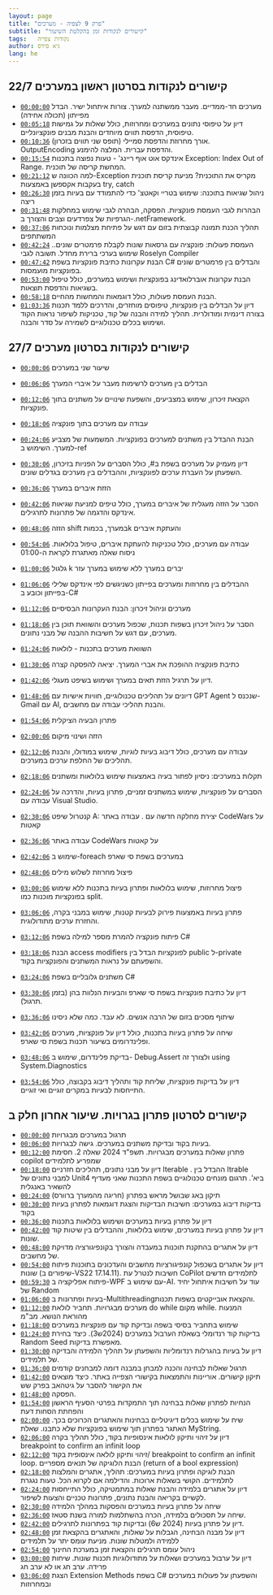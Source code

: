 ```yaml
---
layout: page
title: "פרק 9 לצפיה - מערכים"
subtitle: "קישורים לנקודות זמן בהקלטת השיעור"
tags:   נקודות צפייה
author: גיא סידס
lang: he
---
```



## קישורים לנקודות בסרטון ראשון במערכים 22/7 
- [`00:00:00`](https://www.youtube.com/watch?v=GKzrfu3-5MA&list=PLnVUJu2KuoA0igr7xHclrzS2O7bBaqg2S&t=0) מערכים חד-ממדיים. מעבר ממשתנה למערך. צורות איתחול ישיר. הבדל מפייתון (תכולה אחידה)
- [`00:05:18`](https://www.youtube.com/watch?v=GKzrfu3-5MA&list=PLnVUJu2KuoA0igr7xHclrzS2O7bBaqg2S&t=318) דיון על טיפוסי נתונים במערכים ומחרוזות, כולל שאלות על גמישות טיפוסית, הדפסת תווים מיוחדים והבנת מבנים פונקציונליים.
- [`00:10:36`](https://www.youtube.com/watch?v=GKzrfu3-5MA&list=PLnVUJu2KuoA0igr7xHclrzS2O7bBaqg2S&t=636) אורך מחרוזת והדפסת סמיילי (תופס שני תווים בזכרון). OutputEncoding והדפסת עברית. המלצה להימנע.
- [`00:15:54`](https://www.youtube.com/watch?v=GKzrfu3-5MA&list=PLnVUJu2KuoA0igr7xHclrzS2O7bBaqg2S&t=954) אינדקס אוט אוף ריינג' - טעות נפוצה בתכנות Exception: Index Out of Range. המחשת קריסה של תוכנית.
- [`00:21:12`](https://www.youtube.com/watch?v=GKzrfu3-5MA&list=PLnVUJu2KuoA0igr7xHclrzS2O7bBaqg2S&t=1272) למה הכוונה ש-Exception מקריס את התוכנית? מניעת קריסת תוכנית בעקבות אקספשן באמצעות try, catch
- [`00:26:30`](https://www.youtube.com/watch?v=GKzrfu3-5MA&list=PLnVUJu2KuoA0igr7xHclrzS2O7bBaqg2S&t=1590) ניהול שגיאות בתוכנה: שימוש בטריי וקאטצ' כדי להתמודד עם בעיות בזמן ריצה
- [`00:31:48`](https://www.youtube.com/watch?v=GKzrfu3-5MA&list=PLnVUJu2KuoA0igr7xHclrzS2O7bBaqg2S&t=1908) הבהרות לגבי העמסת פונקציות. הפסקה, הבהרה לגבי שימוש במחלקות הגרפיות של צפרדעים וצבים והצורך ב-.netFramework.
- [`00:37:06`](https://www.youtube.com/watch?v=GKzrfu3-5MA&list=PLnVUJu2KuoA0igr7xHclrzS2O7bBaqg2S&t=2226) תהליך הכנת תמונה קבוצתית בזום עם דגש על פתיחת מצלמות ונוכחות המשתתפים
- [`00:42:24`](https://www.youtube.com/watch?v=GKzrfu3-5MA&list=PLnVUJu2KuoA0igr7xHclrzS2O7bBaqg2S&t=2544) העמסת פעולות: פונקציה עם גרסאות שונות לקבלת פרמטרים שונים.. שימוש בערכי ברירת מחדל. תשובה לגבי Roselyn Compiler
- [`00:47:42`](https://www.youtube.com/watch?v=GKzrfu3-5MA&list=PLnVUJu2KuoA0igr7xHclrzS2O7bBaqg2S&t=2862) הבנת עקרונות כתיבת פונקציות בשפת C# והבדלים בין פרמטרים שונים בפונקציות מועמסות.
- [`00:53:00`](https://www.youtube.com/watch?v=GKzrfu3-5MA&list=PLnVUJu2KuoA0igr7xHclrzS2O7bBaqg2S&t=3180) הבנת עקרונות אוברלואדינג בפונקציות ושימוש במערכים, כולל טיפול בשגיאות והדפסת תוצאות.
- [`00:58:18`](https://www.youtube.com/watch?v=GKzrfu3-5MA&list=PLnVUJu2KuoA0igr7xHclrzS2O7bBaqg2S&t=3498) הבנת העמסת פעולות, כולל דוגמאות והמחשות מהחיים.
- [`01:03:36`](https://www.youtube.com/watch?v=GKzrfu3-5MA&list=PLnVUJu2KuoA0igr7xHclrzS2O7bBaqg2S&t=3816) דיון על הבדלים בין פונקציות, טיפוסים מוחזרים, והדרכים ללמד תכנות בצורה דינמית ומודולרית. תהליך למידה והבנה של קוד, טכניקות לשיפור נראות הקוד ושימוש בכלים טכנולוגיים לשמירה על סדר והבנה.



## קישורים לנקודות בסרטון מערכים 27/7

- [`00:00:06`](https://www.youtube.com/watch?v=fUEoGfG0HzU&list=PLnVUJu2KuoA0igr7xHclrzS2O7bBaqg2S&t=6) שיעור שני במערכים
- [`00:06:06`](https://www.youtube.com/watch?v=fUEoGfG0HzU&list=PLnVUJu2KuoA0igr7xHclrzS2O7bBaqg2S&t=366) הבדלים בין מערכים לרשימות מעבר על איברי המערך
- [`00:12:06`](https://www.youtube.com/watch?v=fUEoGfG0HzU&list=PLnVUJu2KuoA0igr7xHclrzS2O7bBaqg2S&t=726) הקצאת זיכרון, שימוש במצביעים, והשפעת שינויים על משתנים בתוך פונקציות.
- [`00:18:06`](https://www.youtube.com/watch?v=fUEoGfG0HzU&list=PLnVUJu2KuoA0igr7xHclrzS2O7bBaqg2S&t=1086) עבודה עם מערכים בתוך פונקציה
- [`00:24:06`](https://www.youtube.com/watch?v=fUEoGfG0HzU&list=PLnVUJu2KuoA0igr7xHclrzS2O7bBaqg2S&t=1446) הבנת ההבדל בין משתנים למערכים בפונקציות. המשמעות של מצביע למערך. השימוש ב-ref
- [`00:30:06`](https://www.youtube.com/watch?v=fUEoGfG0HzU&list=PLnVUJu2KuoA0igr7xHclrzS2O7bBaqg2S&t=1806) דיון מעמיק על מערכים בשפת ב#, כולל הסברים על הפניות בזיכרון, השפעתן על העברת ערכים לפונקציות, וההבדלים בין מערכים בגדלים שונים.
- [`00:36:06`](https://www.youtube.com/watch?v=fUEoGfG0HzU&list=PLnVUJu2KuoA0igr7xHclrzS2O7bBaqg2S&t=2166) הזזת איברים במערך
- [`00:42:06`](https://www.youtube.com/watch?v=fUEoGfG0HzU&list=PLnVUJu2KuoA0igr7xHclrzS2O7bBaqg2S&t=2526) הסבר על הזזה מעגלית של איברים במערך, כולל טיפים למניעת שגיאות אינדקס והדגמה של פתרונות לתרגילים.
- [`00:48:06`](https://www.youtube.com/watch?v=fUEoGfG0HzU&list=PLnVUJu2KuoA0igr7xHclrzS2O7bBaqg2S&t=2886) הזזה shift במערך, בכמותk והעתקת איברים
- [`00:54:06`](https://www.youtube.com/watch?v=fUEoGfG0HzU&list=PLnVUJu2KuoA0igr7xHclrzS2O7bBaqg2S&t=3246) עבודה עם מערכים, כולל טכניקות להעתקת איברים, טיפול בלולאות. ניסוח שאלה מאתגרת לקראת ה-01:00
- [`01:00:06`](https://www.youtube.com/watch?v=fUEoGfG0HzU&list=PLnVUJu2KuoA0igr7xHclrzS2O7bBaqg2S&t=3606) גלגול k יברים במערך ללא שימוש במערך עזר
- [`01:06:06`](https://www.youtube.com/watch?v=fUEoGfG0HzU&list=PLnVUJu2KuoA0igr7xHclrzS2O7bBaqg2S&t=3966) ההבדלים בין מחרוזות ומערכים בפייתון כשניגשים לפי אינדקס שלילי בפייתון וכובע ב-C#
- [`01:12:06`](https://www.youtube.com/watch?v=fUEoGfG0HzU&list=PLnVUJu2KuoA0igr7xHclrzS2O7bBaqg2S&t=4326) מערכים וניהול זיכרון: הבנת העקרונות הבסיסיים
- [`01:18:06`](https://www.youtube.com/watch?v=fUEoGfG0HzU&list=PLnVUJu2KuoA0igr7xHclrzS2O7bBaqg2S&t=4686) הסבר על ניהול זיכרון בשפות תכנות, שכפול מערכים והשוואת תוכן בין מערכים, עם דגש על חשיבות ההבנה של מבני נתונים.
- [`01:24:06`](https://www.youtube.com/watch?v=fUEoGfG0HzU&list=PLnVUJu2KuoA0igr7xHclrzS2O7bBaqg2S&t=5046) השוואת מערכים בתכנות - לולאות
- [`01:30:06`](https://www.youtube.com/watch?v=fUEoGfG0HzU&list=PLnVUJu2KuoA0igr7xHclrzS2O7bBaqg2S&t=5406) כתיבת פונקציה ההופכת את אברי המערך. יציאה להפסקה קצרה

- [`01:42:06`](https://www.youtube.com/watch?v=fUEoGfG0HzU&list=PLnVUJu2KuoA0igr7xHclrzS2O7bBaqg2S&t=6126) דיון על תרגיל הזזת תאים במערך ושימוש בשיפט מעגלי.
- [`01:48:06`](https://www.youtube.com/watch?v=fUEoGfG0HzU&list=PLnVUJu2KuoA0igr7xHclrzS2O7bBaqg2S&t=6486) דיונים על תהליכים טכנולוגיים, חוויות אישיות עם GPT Agent  שנכנס ל-Gmail עם AI, והבנת תהליכי עבודה עם מחשבים.
- [`01:54:06`](https://www.youtube.com/watch?v=fUEoGfG0HzU&list=PLnVUJu2KuoA0igr7xHclrzS2O7bBaqg2S&t=6846) פתרון הבעיה הציקלית
- [`02:00:06`](https://www.youtube.com/watch?v=fUEoGfG0HzU&list=PLnVUJu2KuoA0igr7xHclrzS2O7bBaqg2S&t=7206) הזזה ושינוי מיקום
- [`02:12:06`](https://www.youtube.com/watch?v=fUEoGfG0HzU&list=PLnVUJu2KuoA0igr7xHclrzS2O7bBaqg2S&t=7926) עבודה עם מערכים, כולל דיבוג בעיות לוגיות, שימוש במודולו, והבנת תהליכים של החלפת ערכים במערכים.
- [`02:18:06`](https://www.youtube.com/watch?v=fUEoGfG0HzU&list=PLnVUJu2KuoA0igr7xHclrzS2O7bBaqg2S&t=8286) תקלות במערכים: ניסיון לפתור בעיה באמצעות שימוש בלולאות ומשתנים
- [`02:24:06`](https://www.youtube.com/watch?v=fUEoGfG0HzU&list=PLnVUJu2KuoA0igr7xHclrzS2O7bBaqg2S&t=8646) הסברים על פונקציות, שימוש במשתנים זמניים, פתרון בעיות, והדרכה על עבודה עם Visual Studio.
- [`02:30:06`](https://www.youtube.com/watch?v=fUEoGfG0HzU&list=PLnVUJu2KuoA0igr7xHclrzS2O7bBaqg2S&t=9006) קנטרול שיפט A: יצירת מחלקה חדשה עם . עבודה באתר CodeWars על קאטות
- [`02:36:06`](https://www.youtube.com/watch?v=fUEoGfG0HzU&list=PLnVUJu2KuoA0igr7xHclrzS2O7bBaqg2S&t=9366) עבודה באתר CodeWars על קאטות
- [`02:42:06`](https://www.youtube.com/watch?v=fUEoGfG0HzU&list=PLnVUJu2KuoA0igr7xHclrzS2O7bBaqg2S&t=9726) שימוש ב-foreach במערכים בשפת סי שארפ
- [`02:48:06`](https://www.youtube.com/watch?v=fUEoGfG0HzU&list=PLnVUJu2KuoA0igr7xHclrzS2O7bBaqg2S&t=10086)  פיצול מחרוזת לשלוש מילים
- [`03:00:06`](https://www.youtube.com/watch?v=fUEoGfG0HzU&list=PLnVUJu2KuoA0igr7xHclrzS2O7bBaqg2S&t=10806)  פיצול מחרוזות, שימוש בלולאות ופתרון בעיות בתכנות ללא שימוש בפונקציות מוכנות כמו split.
- [`03:06:06`](https://www.youtube.com/watch?v=fUEoGfG0HzU&list=PLnVUJu2KuoA0igr7xHclrzS2O7bBaqg2S&t=11166) פתרון בעיות באמצעות פירוק לבעיות קטנות, שימוש במבני בקרה, והחזרת ערכים מתודולוגית.
- [`03:12:06`](https://www.youtube.com/watch?v=fUEoGfG0HzU&list=PLnVUJu2KuoA0igr7xHclrzS2O7bBaqg2S&t=11526) פיתוח פונקציה להמרת מספר למילה בשפת C#
- [`03:18:06`](https://www.youtube.com/watch?v=fUEoGfG0HzU&list=PLnVUJu2KuoA0igr7xHclrzS2O7bBaqg2S&t=11886) הבנת access modifiers לפונקציות הבדל בין public ל-private והשפעתם על נראות המשתנים והפונקציות בקוד.
- [`03:24:06`](https://www.youtube.com/watch?v=fUEoGfG0HzU&list=PLnVUJu2KuoA0igr7xHclrzS2O7bBaqg2S&t=12246) משתנים גלובליים בשפת C#
- [`03:30:06`](https://www.youtube.com/watch?v=fUEoGfG0HzU&list=PLnVUJu2KuoA0igr7xHclrzS2O7bBaqg2S&t=12606) דיון על כתיבת פונקציות בשפת סי שארפ והבעיות הנלוות בהן (בזמן תרגול).
- [`03:36:06`](https://www.youtube.com/watch?v=fUEoGfG0HzU&list=PLnVUJu2KuoA0igr7xHclrzS2O7bBaqg2S&t=12966) שיתוף מסכים בזום של הרבה אנשים. לא עבד. כמה שלא ניסינו
- [`03:42:06`](https://www.youtube.com/watch?v=fUEoGfG0HzU&list=PLnVUJu2KuoA0igr7xHclrzS2O7bBaqg2S&t=13326) שיחה על פתרון בעיות בתכנות, כולל דיון על פונקציות, מערכים ופלינדרומים בשיעור תכנות בשפת סי שארפ.
- [`03:48:06`](https://www.youtube.com/watch?v=fUEoGfG0HzU&list=PLnVUJu2KuoA0igr7xHclrzS2O7bBaqg2S&t=13686) בדיקת פלינדרום, שימוש ב- Debug.Assert ולצורך זה using System.Diagnostics
- [`03:54:06`](https://www.youtube.com/watch?v=fUEoGfG0HzU&list=PLnVUJu2KuoA0igr7xHclrzS2O7bBaqg2S&t=14046) דיון על בדיקות פונקציות, שליחת קוד ותהליך דיבוג בקבוצה, כולל התייחסות לבעיות במקרים זוגיים ואי זוגיים.

## קישורים לסרטון פתרון בגרויות. שיעור אחרון חלק ב
- [`00:00:00`](https://www.youtube.com/watch?v=usUsTx1MrVY&list=PLnVUJu2KuoA0igr7xHclrzS2O7bBaqg2S&t=0) תרגול במערכים מבגרויות
- [`00:06:00`](https://www.youtube.com/watch?v=usUsTx1MrVY&list=PLnVUJu2KuoA0igr7xHclrzS2O7bBaqg2S&t=360) בעיות בקוד ובדיקת משתנים במערכים. גישה לבגרויות.
- [`00:12:00`](https://www.youtube.com/watch?v=usUsTx1MrVY&list=PLnVUJu2KuoA0igr7xHclrzS2O7bBaqg2S&t=720) פתרון שאלות במערכים מבגרויות. תשפ"ד 2024 שאלה 2. חסימת copilot שמפריע לתלמידים
- [`00:18:00`](https://www.youtube.com/watch?v=usUsTx1MrVY&list=PLnVUJu2KuoA0igr7xHclrzS2O7bBaqg2S&t=1080) דיון על מבני נתונים, תהליכים חזרניים Iterable  . ההבדל בין Itrable למבני נתונים של Unit4 ביא'. תרגום מונחים טכנולוגיים בשפת התכנות שאני מעדיף להשאיר באנגלית
- [`00:24:00`](https://www.youtube.com/watch?v=usUsTx1MrVY&list=PLnVUJu2KuoA0igr7xHclrzS2O7bBaqg2S&t=1440) תיקון באג שבושל מראש בפתרון (חריגה מהמערך ברוורס)
- [`00:30:00`](https://www.youtube.com/watch?v=usUsTx1MrVY&list=PLnVUJu2KuoA0igr7xHclrzS2O7bBaqg2S&t=1800) בדיקות דיבוג במערכים: חשיבות הבדיקות והצגת דוגמאות לפתרון בעיות בקוד
- [`00:36:00`](https://www.youtube.com/watch?v=usUsTx1MrVY&list=PLnVUJu2KuoA0igr7xHclrzS2O7bBaqg2S&t=2160) דיון על פתרון בעיות במערכים ושימוש בלולאות בתכנות
- [`00:42:00`](https://www.youtube.com/watch?v=usUsTx1MrVY&list=PLnVUJu2KuoA0igr7xHclrzS2O7bBaqg2S&t=2520) דיון על פתרון בעיות במערכים, שימוש בלולאות, וההבדלים בין שיטות קוד שונות.
- [`00:48:00`](https://www.youtube.com/watch?v=usUsTx1MrVY&list=PLnVUJu2KuoA0igr7xHclrzS2O7bBaqg2S&t=2880) דיון על אתגרים בהתקנת תוכנות במעבדה והצורך בקונפיגורציה מדויקת של מחשבים.
- [`00:54:00`](https://www.youtube.com/watch?v=usUsTx1MrVY&list=PLnVUJu2KuoA0igr7xHclrzS2O7bBaqg2S&t=3240) דיון על אתגרים בשכפול קונפיגורציות מחשבים והעדכונים בתוכנות פיתוח שונות (שיפורים ב-VS22 17.14.11). חשיבות לנטרל עת CoPilot לתלמידים חדשים
- [`00:59:30`](https://www.youtube.com/watch?v=usUsTx1MrVY&list=PLnVUJu2KuoA0igr7xHclrzS2O7bBaqg2S&t=3570) פיתוח אפליקציה ב-WPF עם שימוש ב-AI. עוד על חשיבות איתחול יחיד של Random
- [`01:06:00`](https://www.youtube.com/watch?v=usUsTx1MrVY&list=PLnVUJu2KuoA0igr7xHclrzS2O7bBaqg2S&t=3960) בעיות ופתרונות ב-Multithreadingוהקצאת אובייקטים בשפות תכנות. 
- [`01:12:00`](https://www.youtube.com/watch?v=usUsTx1MrVY&list=PLnVUJu2KuoA0igr7xHclrzS2O7bBaqg2S&t=4320) מערכים מבגרויות. תחביר לולאת do while מקום while. המנעות מהוראת הנושא. מב"מ
- [`01:18:00`](https://www.youtube.com/watch?v=usUsTx1MrVY&list=PLnVUJu2KuoA0igr7xHclrzS2O7bBaqg2S&t=4680) שימוש בתחביר בסיסי בשפה ובדיקת קוד עם פונקציות במערכים
- [`01:24:00`](https://www.youtube.com/watch?v=usUsTx1MrVY&list=PLnVUJu2KuoA0igr7xHclrzS2O7bBaqg2S&t=5040) בדיקות קוד רנדומלי בשאלת הערבול במערכים (2024ש3). כיצד בחירת Random Seed מאפשרת בדיקות.
- [`01:30:00`](https://www.youtube.com/watch?v=usUsTx1MrVY&list=PLnVUJu2KuoA0igr7xHclrzS2O7bBaqg2S&t=5400) דיון על בעיות בהגרלות רנדומליות והשפעתן על תהליך הלמידה והבדיקה של תלמידים.
- [`01:36:00`](https://www.youtube.com/watch?v=usUsTx1MrVY&list=PLnVUJu2KuoA0igr7xHclrzS2O7bBaqg2S&t=5760) תרגול שאלות לבחינה והכנה למבחן במבנה דומה למבחנים קודמים
- [`01:42:00`](https://www.youtube.com/watch?v=usUsTx1MrVY&list=PLnVUJu2KuoA0igr7xHclrzS2O7bBaqg2S&t=6120) תיקון קישורים. אוריינות והתמצאות בקישורי הצפייה באתר. כיצד מוצאים את הקישור להסבר על גיטהאב בפרק שש
- [`01:48:00`](https://www.youtube.com/watch?v=usUsTx1MrVY&list=PLnVUJu2KuoA0igr7xHclrzS2O7bBaqg2S&t=6480) הפסקה.
- [`01:54:00`](https://www.youtube.com/watch?v=usUsTx1MrVY&list=PLnVUJu2KuoA0igr7xHclrzS2O7bBaqg2S&t=6840) הנחיות לפתרון שאלות בבחינה תוך התמקדות בפרטי הסעיף הראשון והפחתת הסחות דעת
- [`02:00:00`](https://www.youtube.com/watch?v=usUsTx1MrVY&list=PLnVUJu2KuoA0igr7xHclrzS2O7bBaqg2S&t=7200) שיח על שימוש בכלים דיגיטליים בבחינות והאתגרים הכרוכים בכך. האתגר בפתרון תוך שימוש בפונקציות שלא כתבנו. שאלת MyString.
- [`02:06:00`](https://www.youtube.com/watch?v=usUsTx1MrVY&list=PLnVUJu2KuoA0igr7xHclrzS2O7bBaqg2S&t=7560) דיון על זיהוי ותיקון לולאות אינסופיות בקוד, כולל תהליך בקרה breakpoint to confirm an infinit loop
- [`02:12:00`](https://www.youtube.com/watch?v=usUsTx1MrVY&list=PLnVUJu2KuoA0igr7xHclrzS2O7bBaqg2S&t=7920) זיהוי ותיקון לולאה אינסופית בקוד/ breakpoint to confirm an infinit loop. הבנת הלוגיקה של תנאים מספריים (return of a bool expression)
- [`02:18:00`](https://www.youtube.com/watch?v=usUsTx1MrVY&list=PLnVUJu2KuoA0igr7xHclrzS2O7bBaqg2S&t=8280) הבנת לוגיקה ופתרון בעיות במערכים: תהליך, אתגרים והמלצות לתלמידים. הקושי בשאלות ארוכות. והדילמה אם לקרוא הכל. טעות נגגרת
- [`02:24:00`](https://www.youtube.com/watch?v=usUsTx1MrVY&list=PLnVUJu2KuoA0igr7xHclrzS2O7bBaqg2S&t=8640) דיון על אתגרים בלמידה והבנת שאלות במתמטיקה, כולל התייחסות לקשיים בקריאה והבנת נתונים, פתרונות טכניים והצעות לשיפור.
- [`02:30:00`](https://www.youtube.com/watch?v=usUsTx1MrVY&list=PLnVUJu2KuoA0igr7xHclrzS2O7bBaqg2S&t=9000) שיחה על פתרון בעיות במערכים והפסקות במהלך הלמידה
- [`02:36:00`](https://www.youtube.com/watch?v=usUsTx1MrVY&list=PLnVUJu2KuoA0igr7xHclrzS2O7bBaqg2S&t=9360) שיחה על תסכולים בלמידה, הכרה בהשתלמות למורה בשנת סטאז.
- [`02:42:00`](https://www.youtube.com/watch?v=usUsTx1MrVY&list=PLnVUJu2KuoA0igr7xHclrzS2O7bBaqg2S&t=9720) דיון על פתרון בעיות (2024 ש6) ובדיקות קוד בפתרונות לתרגילים.
- [`02:48:00`](https://www.youtube.com/watch?v=usUsTx1MrVY&list=PLnVUJu2KuoA0igr7xHclrzS2O7bBaqg2S&t=10080) דיון על מבנה הבחינה, הגבלות על שאלות, והאתגרים בהקצאת זמן ללמידה ולמטלות שונות. מניעת עומס יתר על תלמידים
- [`02:54:00`](https://www.youtube.com/watch?v=usUsTx1MrVY&list=PLnVUJu2KuoA0igr7xHclrzS2O7bBaqg2S&t=10440) ניהול עומס תרגילים והקצאת זמן במערכת החינוך
- [`03:00:00`](https://www.youtube.com/watch?v=usUsTx1MrVY&list=PLnVUJu2KuoA0igr7xHclrzS2O7bBaqg2S&t=10800) דיון על ערבול במערכים ושאלות על מתודולוגיות תכנות שונות. שיחות פרידה. ערב חג או לא ערב חג
- [`03:06:00`](https://www.youtube.com/watch?v=usUsTx1MrVY&list=PLnVUJu2KuoA0igr7xHclrzS2O7bBaqg2S&t=11160) הצגת Extension Methods בשפת C# והשפעתן על פעולות במערכים ובמחרוזות
